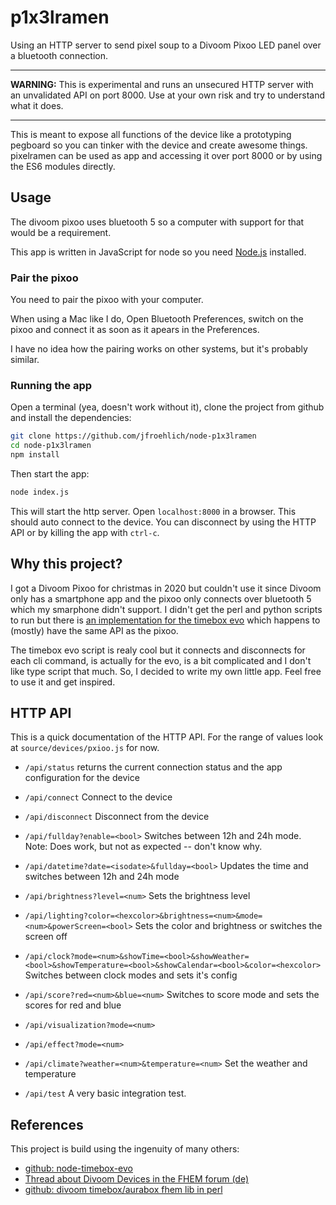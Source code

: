 p1x3lramen
================================================================================

Using an HTTP server to send pixel soup to a Divoom Pixoo LED panel over a
bluetooth connection.

--------------------------------------------------------------------------------

**WARNING:** This is experimental and runs an unsecured HTTP server with an
unvalidated API on port 8000. Use at your own risk and try to understand what
it does.

--------------------------------------------------------------------------------

This is meant to expose all functions of the device like a prototyping pegboard
so you can tinker with the device and create awesome things. pixelramen can be
used as app and accessing it over port 8000 or by using the ES6 modules directly.


Usage
--------------------------------------------------------------------------------

The divoom pixoo uses bluetooth 5 so a computer with support for that would be
a requirement.

This app is written in JavaScript for node so you need
[Node.js](https://nodejs.org/en/) installed. 

### Pair the pixoo

You need to pair the pixoo with your computer. 

When using a Mac like I do, Open Bluetooth Preferences, switch on the pixoo and
connect it as soon as it apears in the Preferences.

I have no idea how the pairing works on other systems, but it's probably
similar.

### Running the app

Open a terminal (yea, doesn't work without it), clone the project from github
and install the dependencies:

```sh
git clone https://github.com/jfroehlich/node-p1x3lramen
cd node-p1x3lramen
npm install
```

Then start the app:

```sh
node index.js
```

This will start the http server. Open `localhost:8000` in a browser. This
should auto connect to the device. You can disconnect by using the HTTP API or by
killing the app with `ctrl-c`.


Why this project?
--------------------------------------------------------------------------------

I got a Divoom Pixoo for christmas in 2020 but couldn't use it since Divoom
only has a smartphone app and the pixoo only connects over bluetooth 5 which my
smarphone didn't support. I didn't get the perl and python scripts to run but
there is [an implementation for the timebox evo][1] which happens to (mostly) have
the same API as the pixoo.

The timebox evo script is realy cool but it connects and disconnects for each
cli command, is actually for the evo, is a bit complicated and I don't like
type script that much. So, I decided to write my own little app. Feel free to
use it and get inspired.

HTTP API
--------------------------------------------------------------------------------

This is a quick documentation of the HTTP API. For the range of values look at
`source/devices/pxioo.js` for now. 

- `/api/status` returns the current connection status and the app configuration
  for the device

- `/api/connect` Connect to the device

- `/api/disconnect` Disconnect from the device

- `/api/fullday?enable=<bool>` Switches between 12h and 24h mode. Note: Does
  work, but not as expected -- don't know why.

- `/api/datetime?date=<isodate>&fullday=<bool>` Updates the time and switches
  between 12h and 24h mode

- `/api/brightness?level=<num>` Sets the brightness level

- `/api/lighting?color=<hexcolor>&brightness=<num>&mode=<num>&powerScreen=<bool>`
  Sets the color and brightness or switches the screen off

- `/api/clock?mode=<num>&showTime=<bool>&showWeather=<bool>&showTemperature=<bool>&showCalendar=<bool>&color=<hexcolor>`
  Switches between clock modes and sets it's config

- `/api/score?red=<num>&blue=<num>` Switches to score mode and sets the scores
  for red and blue

- `/api/visualization?mode=<num>`

- `/api/effect?mode=<num>`

- `/api/climate?weather=<num>&temperature=<num>` Set the weather and temperature

- `/api/test` A very basic integration test.


References
--------------------------------------------------------------------------------

This project is build using the ingenuity of many others:

- [github: node-timebox-evo][1]
- [Thread about Divoom Devices in the FHEM forum (de)](https://forum.fhem.de/index.php?topic=81593.0)
- [github: divoom timebox/aurabox fhem lib in perl](https://github.com/mumpitzstuff/fhem-Divoom)


[1]: https://github.com/RomRider/node-divoom-timebox-evo


